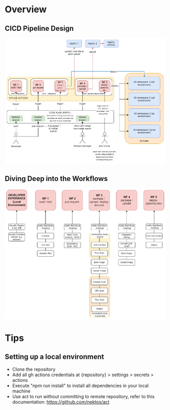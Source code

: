 # Overview 
## CICD Pipeline Design
![CICD Pipeline Design](./diagrams/cicd-design-overview.drawio.png)

## Diving Deep into the Workflows
![Diving Deep into the Workflows](./diagrams/cicd-design-deep.drawio.png)

# Tips
## Setting up a local environment
* Clone the repository 
* Add all gh actions credentials at {repository} > settings > secrets > actions 
* Execute "npm run install" to install all dependencies in your local machine 
* Use act to run without committing to remote repository, refer to this documentation: https://github.com/nektos/act